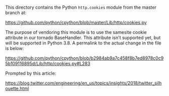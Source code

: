 This directory contains the Python `http.cookies` module from the master branch
at:

https://github.com/python/cpython/blob/master/Lib/http/cookies.py

The purpose of vendoring this module is to use the samesite cookie attribute in
our tornado BaseHandler. This attribute isn't supported yet, but will be
supported in Python 3.8. A permalink to the actual change in the file is below:

https://github.com/python/cpython/blob/b2984ab9a7c458f8b7ed8978c0c95b109116895d/Lib/http/cookies.py#L283

Prompted by this article:

https://blog.twitter.com/engineering/en_us/topics/insights/2018/twitter_silhouette.html
